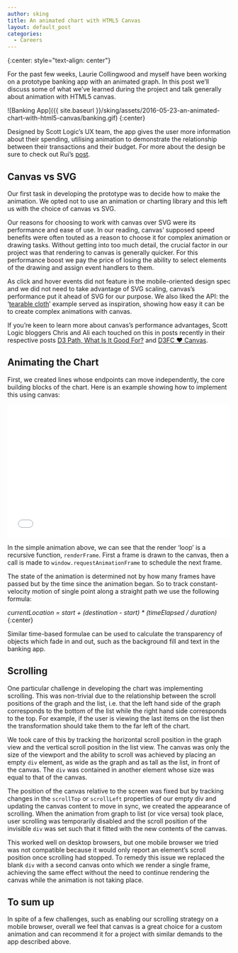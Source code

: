 ```yaml
---
author: sking
title: An animated chart with HTML5 Canvas
layout: default_post
categories:
  - Careers
---
```

{:center: style="text-align: center"}

For the past few weeks, Laurie Collingwood and myself have been working on a prototype banking app with an animated graph. In this post we’ll discuss some of what we’ve learned during the project and talk generally about animation with HTML5 canvas.  

![Banking App]({{ site.baseurl }}/sking/assets/2016-05-23-an-animated-chart-with-html5-canvas/banking.gif)
{:center}

Designed by Scott Logic’s UX team, the app gives the user more information about their spending, utilising animation to demonstrate the relationship between their transactions and their budget.
For more about the design be sure to check out Rui’s [post](http://blog.scottlogic.com/2016/05/20/experiment-with-animation-and-ui.html).

## Canvas vs SVG
Our first task in developing the prototype was to decide how to make the animation. We opted not to use an animation or charting library and this left us with the choice of canvas vs SVG.

Our reasons for choosing to work with canvas over SVG were its performance and ease of use. In our reading, canvas’ supposed speed benefits were often touted as a reason to choose it for complex animation or drawing tasks. Without getting into too much detail, the crucial factor in our project was that rendering to canvas is generally quicker. For this performance boost we pay the price of losing the ability to select elements of the drawing and assign event handlers to them.

As click and hover events did not feature in the mobile-oriented design spec and we did not need to take advantage of SVG scaling, canvas’s performance put it ahead of SVG for our purpose. We also liked the API: the ‘[tearable cloth](https://codepen.io/dissimulate/pen/KrAwx/)’ example served as inspiration, showing how easy it can be to create complex animations with canvas.

If you’re keen to learn more about canvas’s performance advantages, Scott Logic bloggers Chris and Ali each touched on this in posts recently in their respective posts [D3 Path, What Is It Good For?](http://blog.scottlogic.com/2016/03/10/d3-path-what-is-it-good-for.html) and [D3FC ❤ Canvas](http://blog.scottlogic.com/2016/03/18/d3fc-love-canvas.html).

## Animating the Chart      

First, we created lines whose endpoints can move independently, the core building blocks of the chart. Here is an example showing how to implement this using canvas:

<iframe width="100%" height="300" src="//jsfiddle.net/lcollingwood/nznwb7f2/14/embedded/" allowfullscreen="allowfullscreen" frameborder="0"></iframe>                 

In the simple animation above, we can see that the render ‘loop’ is a recursive function, `renderFrame`. First a frame is drawn to the canvas, then a call is made to  `window.requestAnimationFrame` to schedule the next frame.

The state of the animation is determined not by how many frames have passed but by the time since the animation began. So to track constant-velocity motion of single point along a straight path we use the following formula:

*currentLocation = start + (destination - start) * (timeElapsed / duration)*
{:center}

Similar time-based formulae can be used to calculate the transparency of objects which fade in and out, such as the background fill and text in the banking app.

## Scrolling
One particular challenge in developing the chart was implementing scrolling. This was non-trivial due to the relationship between the scroll positions of the graph and the list, i.e. that the left hand side of the graph corresponds to the bottom of the list while the right hand side corresponds to the top. For example, if the user is viewing the last items on the list then the transformation should take them to the far left of the chart.

We took care of this by tracking the horizontal scroll position in the graph view and the vertical scroll position in the list view. The canvas was only the size of the viewport and the ability to scroll was achieved by placing an empty `div` element, as wide as the graph and as tall as the list, in front of the canvas. The `div` was contained in another element whose size was equal to that of the canvas.

The position of the canvas relative to the screen was fixed but by tracking changes in the `scrollTop` or `scrollLeft` properties of our empty div and updating the canvas content to move in sync, we created the appearance of scrolling. When the animation from graph to list (or vice versa) took place, user scrolling was temporarily disabled and the scroll position of the invisible `div` was set such that it fitted with the new contents of the canvas.

This worked well on desktop browsers, but one mobile browser we tried was not compatible because it would only report an element’s scroll position once scrolling had stopped. To remedy this issue we replaced the blank `div` with a second canvas onto which we render a single frame, achieving the same effect without the need to continue rendering the canvas while the animation is not taking place.

## To sum up
In spite of a few challenges, such as enabling our scrolling strategy on a mobile browser, overall we feel that canvas is a great choice for a custom animation and can recommend it for a project with similar demands to the app described above.
